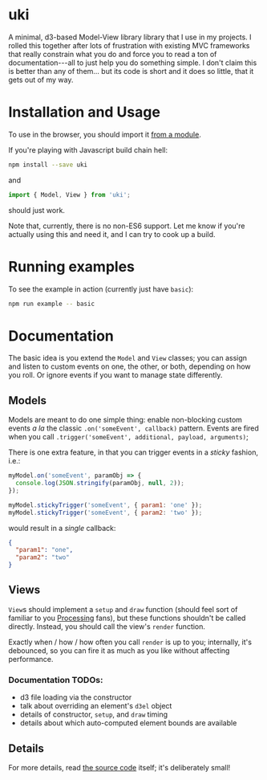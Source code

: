 uki
===

A minimal, d3-based Model-View library library that I use in my projects.
I rolled this together after lots of frustration with existing MVC frameworks that really constrain what you do and force you to read a ton of documentation---all to just help you do something simple.
I don't claim this is better than any of them... but its code is short and it does so little, that it gets out of my way.

Installation and Usage
======================
To use in the browser, you should import it [from a module](https://github.com/alex-r-bigelow/uki/blob/master/examples/basic/script.js).

If you're playing with Javascript build chain hell:

```bash
npm install --save uki
```
and
```javascript
import { Model, View } from 'uki';
```
should just work.

Note that, currently, there is no non-ES6 support. Let me know if you're actually using this and need it, and I can try to cook up a build.

Running examples
================
To see the example in action (currently just have `basic`):
```bash
npm run example -- basic
```

Documentation
=============

The basic idea is you extend the `Model` and `View` classes; you can assign and listen to custom events on one, the other, or both, depending on how you roll. Or ignore events if you want to manage state differently.

## Models
Models are meant to do one simple thing: enable non-blocking custom events *a la* the classic `.on('someEvent', callback)` pattern. Events are fired when you call `.trigger('someEvent', additional, payload, arguments)`;

There is one extra feature, in that you can trigger events in a *sticky* fashion, i.e.:
```javascript
myModel.on('someEvent', paramObj => {
  console.log(JSON.stringify(paramObj, null, 2));
});

myModel.stickyTrigger('someEvent', { param1: 'one' });
myModel.stickyTrigger('someEvent', { param2: 'two' });
```
would result in a *single* callback:
```json
{
  "param1": "one",
  "param2": "two"
}
```

## Views
`View`s should implement a `setup` and `draw` function (should feel sort of familiar to you [Processing](https://processing.org/) fans), but these functions shouldn't be called directly. Instead, you should call the view's `render` function.

Exactly when / how / how often you call `render` is up to you; internally, it's debounced, so you can fire it as much as you like without affecting performance.

### Documentation TODOs:
- d3 file loading via the constructor
- talk about overriding an element's `d3el` object
- details of constructor, `setup`, and `draw` timing
- details about which auto-computed element bounds are available

## Details
For more details, read [the source code](https://github.com/alex-r-bigelow/uki/blob/master/src) itself; it's deliberately small!
